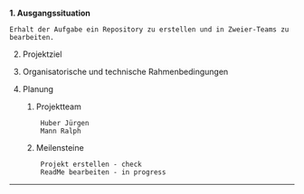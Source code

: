 <b>1. Ausgangssituation</b>

   	Erhalt der Aufgabe ein Repository zu erstellen und in Zweier-Teams zu bearbeiten.
		
2. Projektziel
		
3. Organisatorische und technische Rahmenbedingungen
		
4. Planung				
	1. Projektteam

    		Huber Jürgen
    		Mann Ralph
			
	3. Meilensteine

    		Projekt erstellen - check
    		ReadMe bearbeiten - in progress
---------------------------------------------------------------------
